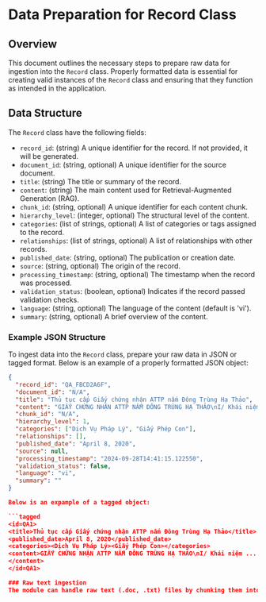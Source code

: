 # Data Preparation for Record Class

## Overview

This document outlines the necessary steps to prepare raw data for ingestion into the `Record` class. Properly formatted data is essential for creating valid instances of the `Record` class and ensuring that they function as intended in the application.

## Data Structure

The `Record` class have the following fields:

- `record_id`: (string) A unique identifier for the record. If not provided, it will be generated.
- `document_id`: (string, optional) A unique identifier for the source document.
- `title`: (string) The title or summary of the record.
- `content`: (string) The main content used for Retrieval-Augmented Generation (RAG).
- `chunk_id`: (string, optional) A unique identifier for each content chunk.
- `hierarchy_level`: (integer, optional) The structural level of the content.
- `categories`: (list of strings, optional) A list of categories or tags assigned to the record.
- `relationships`: (list of strings, optional) A list of relationships with other records.
- `published_date`: (string, optional) The publication or creation date.
- `source`: (string, optional) The origin of the record.
- `processing_timestamp`: (string, optional) The timestamp when the record was processed.
- `validation_status`: (boolean, optional) Indicates if the record passed validation checks.
- `language`: (string, optional) The language of the content (default is 'vi').
- `summary`: (string, optional) A brief overview of the content.

### Example JSON Structure

To ingest data into the `Record` class, prepare your raw data in JSON or tagged format. Below is an example of a properly formatted JSON object:

```json
{
  "record_id": "QA_FBCD2A6F",
  "document_id": "N/A",
  "title": "Thủ tục cấp Giấy chứng nhận ATTP nấm Đông Trùng Hạ Thảo",
  "content": "GIẤY CHỨNG NHẬN ATTP NẤM ĐÔNG TRÙNG HẠ THẢO\nI/ Khái niệm ...",
  "chunk_id": "N/A",
  "hierarchy_level": 1,
  "categories": ["Dịch Vụ Pháp Lý", "Giấy Phép Con"],
  "relationships": [],
  "published_date": "April 8, 2020",
  "source": null,
  "processing_timestamp": "2024-09-28T14:41:15.122550",
  "validation_status": false,
  "language": "vi",
  "summary": ""
}

Below is an expample of a tagged object:

```tagged
<id=QA1>
<title>Thủ tục cấp Giấy chứng nhận ATTP nấm Đông Trùng Hạ Thảo</title>
<published_date>April 8, 2020</published_date>
<categories><Dịch Vụ Pháp Lý><Giấy Phép Con></categories>
<content>GIẤY CHỨNG NHẬN ATTP NẤM ĐÔNG TRÙNG HẠ THẢO\nI/ Khái niệm ...
</content>
</id=QA1>

### Raw text ingestion
The module can handle raw text (.doc, .txt) files by chunking them into smaller chunks and automatically assign an ID, and a title to each chunk. However this is not recommended as it is only in early development for chunking algorithm
